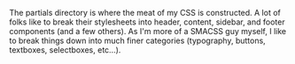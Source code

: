 The partials directory is where the meat of my CSS is constructed.
A lot of folks like to break their stylesheets into header, content, sidebar, and footer components (and a few others).
As I'm more of a SMACSS guy myself, I like to break things down into much finer categories (typography, buttons, textboxes, selectboxes, etc…).